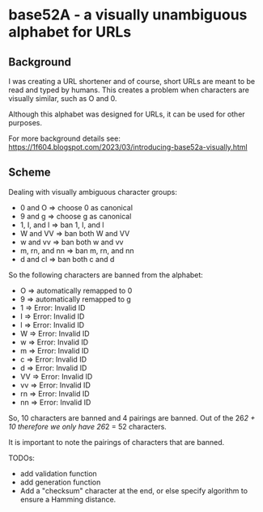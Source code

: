 # base52A - a visually unambiguous alphabet for URLs

## Background

I was creating a URL shortener and of course, short URLs are meant to be read and typed by humans. This creates a problem when characters are visually similar, such as O and 0.

Although this alphabet was designed for URLs, it can be used for other purposes.

For more background details see: https://1f604.blogspot.com/2023/03/introducing-base52a-visually.html

## Scheme

Dealing with visually ambiguous character groups:

*    0 and O => choose 0 as canonical
*    9 and g => choose g as canonical
*    1, I, and l => ban 1, I, and l
*    W and VV => ban both W and VV
*    w and vv => ban both w and vv
*    m, rn, and nn => ban m, rn, and nn
*    d and cl => ban both c and d

So the following characters are banned from the alphabet:

*    O => automatically remapped to 0
*    9 => automatically remapped to g
*    1 => Error: Invalid ID
*    I => Error: Invalid ID
*    l => Error: Invalid ID
*    W => Error: Invalid ID
*    w => Error: Invalid ID
*    m => Error: Invalid ID
*    c => Error: Invalid ID
*    d => Error: Invalid ID
*    VV => Error: Invalid ID
*    vv => Error: Invalid ID
*    rn => Error: Invalid ID
*    nn => Error: Invalid ID

So, 10 characters are banned and 4 pairings are banned. Out of the 26*2 + 10 therefore we only have 26*2 = 52 characters. 

It is important to note the pairings of characters that are banned.

TODOs: 
- add validation function
- add generation function
- Add a "checksum" character at the end, or else specify algorithm to ensure a Hamming distance.

